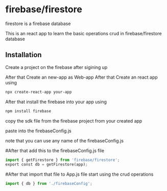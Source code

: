 # firebase/firestore
firestore is a firebase database 

This is an react app to learn the basic operations crud in firebase/firestore database

## Installation

Create a project on the firebase after sigining up 

After that Create an new-app as Web-app
After that Create an react app using 

```bash
npx create-react-app your-app
```
After that install the firebase into your app using 
```bash
npm install firebase
```
copy the sdk file from the firebase project from your created app

paste into the firebaseConfig.js

note that you can use any name of the firebaseConfig.js

#After that add this to the firebaseConfig.js file

```python
import { getFirestore } from 'firebase/firestore';
export const db = getFirestore(app);
```


#After that import that file to App.js file start using the crud operations

```python
import { db } from './firebaseConfig';
```

